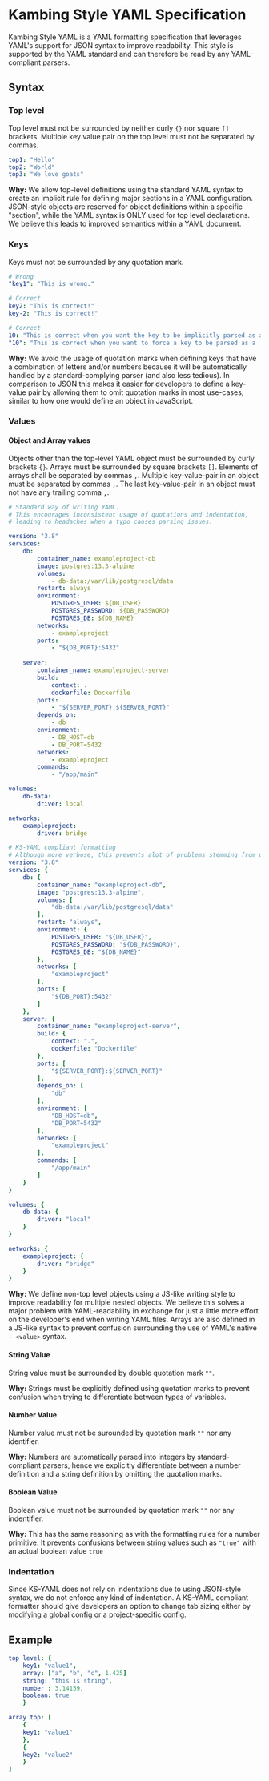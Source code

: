 # Kambing Style YAML Specification

Kambing Style YAML is a YAML formatting specification that leverages YAML's support for JSON syntax to improve readability. 
This style is supported by the YAML standard and can therefore be read by any YAML-compliant parsers.

## Syntax

### Top level

Top level must not be surrounded by neither curly `{}` nor square `[]` brackets.
Multiple key value pair on the top level must not be separated by commas.

```yaml
top1: "Hello"
top2: "World"
top3: "We love goats"
```
**Why:** We allow top-level definitions using the standard YAML syntax to create an implicit rule for defining major sections in a YAML configuration. JSON-style objects are reserved for object definitions within a specific "section", while the YAML syntax is ONLY used for top level declarations. We believe this leads to improved semantics within a YAML document.

### Keys

Keys must not be surrounded by any quotation mark.
```yaml
# Wrong
"key1": "This is wrong."

# Correct
key2: "This is correct!"
key-2: "This is correct!"

# Correct
10: "This is correct when you want the key to be implicitly parsed as a 'fixnum'"
"10": "This is correct when you want to force a key to be parsed as a 'string' instead of a 'fixnum'"
```

**Why:** We avoid the usage of quotation marks when defining keys that have a combination of letters and/or numbers because it will be automatically handled by a standard-complying parser (and also less tedious). In comparison to JSON this makes it easier for developers to define a key-value pair by allowing them to omit quotation marks in most use-cases, similar to how one would define an object in JavaScript.

### Values

#### Object and Array values

Objects other than the top-level YAML object must be surrounded by curly brackets `{}`.
Arrays must be surrounded by square brackets `[]`. Elements of arrays shall be separated by commas `,`.
Multiple key-value-pair in an object must be separated by commas `,`.
The last key-value-pair in an object must not have any trailing comma `,`.

```yaml
# Standard way of writing YAML.
# This encourages inconsistent usage of quotations and indentation, 
# leading to headaches when a typo causes parsing issues.

version: "3.8"
services:
    db:
        container_name: exampleproject-db
        image: postgres:13.3-alpine
        volumes:
            - db-data:/var/lib/postgresql/data
        restart: always
        environment:
            POSTGRES_USER: ${DB_USER}
            POSTGRES_PASSWORD: ${DB_PASSWORD}
            POSTGRES_DB: ${DB_NAME}
        networks:
            - exampleproject
        ports:
            - "${DB_PORT}:5432"
            
    server:
        container_name: exampleproject-server
        build:
            context: .
            dockerfile: Dockerfile
        ports:
            - "${SERVER_PORT}:${SERVER_PORT}"
        depends_on:
            - db
        environment:
            - DB_HOST=db
            - DB_PORT=5432
        networks:
            - exampleproject
        commands:
            - "/app/main"

volumes:
    db-data:
        driver: local

networks:
    exampleproject:
        driver: bridge
```

```yaml
# KS-YAML compliant formatting
# Although more verbose, this prevents alot of problems stemming from usage of indents in a YAML file.
version: "3.8"
services: {
    db: {
        container_name: "exampleproject-db",
        image: "postgres:13.3-alpine",
        volumes: [
            "db-data:/var/lib/postgresql/data"
        ],
        restart: "always",
        environment: {
            POSTGRES_USER: "${DB_USER}",
            POSTGRES_PASSWORD: "${DB_PASSWORD}",
            POSTGRES_DB: "${DB_NAME}"
        },
        networks: [
            "exampleproject"
        ],
        ports: [
            "${DB_PORT}:5432"
        ]
    },
    server: {
        container_name: "exampleproject-server",
        build: {
            context: ".",
            dockerfile: "Dockerfile"
        },
        ports: [
            "${SERVER_PORT}:${SERVER_PORT}"
        ],
        depends_on: [
            "db"
        ],
        environment: [
            "DB_HOST=db",
            "DB_PORT=5432"
        ],
        networks: [
            "exampleproject"
        ],
        commands: [
            "/app/main"
        ]
    }
}

volumes: {
    db-data: {
        driver: "local"
    }
}

networks: {
    exampleproject: {
        driver: "bridge"
    }
}
```
        
**Why:** We define non-top level objects using a JS-like writing style to improve readability for multiple nested objects. We believe this solves a major problem with YAML-readability in exchange for just a little more effort on the developer's end when writing YAML files. Arrays are also defined in a JS-like syntax to prevent confusion surrounding the use of YAML's native `- <value>` syntax.

#### String Value

String value must be surrounded by double quotation mark `""`.

**Why:** Strings must be explicitly defined using quotation marks to prevent confusion when trying to differentiate between types of variables.

#### Number Value

Number value must not be surounded by quotation mark `""` nor any identifier.

**Why:** Numbers are automatically parsed into integers by standard-compliant parsers, hence we explicitly differentiate between a number definition and a string definition by omitting the quotation marks.

#### Boolean Value

Boolean value must not be surrounded by quotation mark `""` nor any indentifier.

**Why:** This has the same reasoning as with the formatting rules for a number primitive. It prevents confusions between string values such as `"true"` with an actual boolean value `true`

### Indentation
Since KS-YAML does not rely on indentations due to using JSON-style syntax, we do not enforce any kind of indentation. A KS-YAML compliant formatter should give developers an option to change tab sizing either by modifying a global config or a project-specific config.

## Example

```yaml
top level: {
    key1: "value1",
    array: ["a", "b", "c", 1.425]
    string: "this is string",
    number : 3.14159,
    boolean: true
    }

array top: [
    {
    key1: "value1"
    },
    {
    key2: "value2"
    }
]
```
